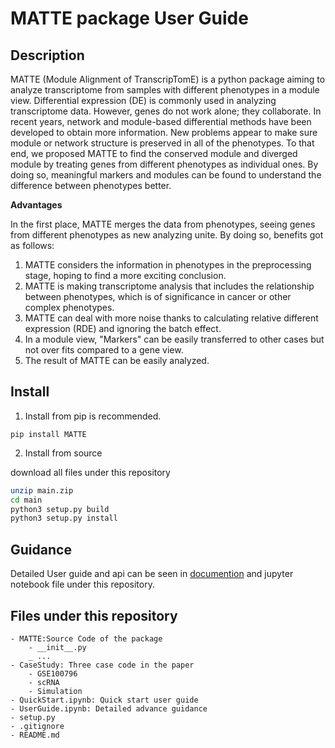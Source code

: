 # MATTE package User Guide

## Description

MATTE (Module Alignment of TranscripTomE) is a python package aiming to analyze transcriptome from samples with different phenotypes in a module view. Differential expression (DE) is commonly used in analyzing transcriptome data. However, genes do not work alone; they collaborate. In recent years, network and module-based differential methods have been developed to obtain more information. New problems appear to make sure module or network structure is preserved in all of the phenotypes. To that end, we proposed MATTE to find the conserved module and diverged module by treating genes from different phenotypes as individual ones. By doing so, meaningful markers and modules can be found to understand the difference between phenotypes better.


**Advantages**

In the first place, MATTE merges the data from phenotypes, seeing genes from different phenotypes as new analyzing unite. By doing so, benefits got as follows:

1. MATTE considers the information in phenotypes in the preprocessing stage, hoping to find a more exciting conclusion.
2. MATTE is making transcriptome analysis that includes the relationship between phenotypes, which is of significance in cancer or other complex phenotypes.
3. MATTE can deal with more noise thanks to calculating relative different expression (RDE) and ignoring the batch effect.
4. In a module view, "Markers" can be easily transferred to other cases but not over fits compared to a gene view.
5. The result of MATTE can be easily analyzed.  


## Install
1. Install from pip is recommended.
```
pip install MATTE
```

2. Install from source

download all files under this repository

```bash
unzip main.zip
cd main
python3 setup.py build
python3 setup.py install
```

## Guidance

Detailed User guide and api can be seen in [documention](https://mattedoc.readthedocs.io/en/latest/) and jupyter notebook file under this repository. 

## Files under this repository
```
- MATTE:Source Code of the package
    - __init__.py
    _ ...
- CaseStudy: Three case code in the paper
    - GSE100796
    - scRNA
    - Simulation
- QuickStart.ipynb: Quick start user guide
- UserGuide.ipynb: Detailed advance guidance
- setup.py
- .gitignore
- README.md
```
